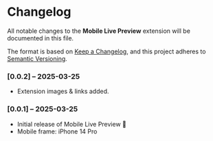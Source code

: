 # Changelog

All notable changes to the **Mobile Live Preview** extension will be documented in this file.

The format is based on [Keep a Changelog](https://keepachangelog.com/en/1.0.0/), and this project adheres to [Semantic Versioning](https://semver.org/spec/v2.0.0.html).

### [0.0.2] – 2025-03-25

- Extension images & links added.

### [0.0.1] – 2025-03-25

- Initial release of Mobile Live Preview 🚀
- Mobile frame: iPhone 14 Pro
